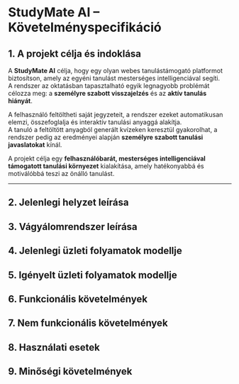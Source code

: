 # StudyMate AI – Követelményspecifikáció

## 1. A projekt célja és indoklása

A **StudyMate AI** célja, hogy egy olyan webes tanulástámogató platformot biztosítson, amely az egyéni tanulást mesterséges intelligenciával segíti.  
A rendszer az oktatásban tapasztalható egyik legnagyobb problémát célozza meg: a **személyre szabott visszajelzés** és az **aktív tanulás hiányát**.

A felhasználó feltöltheti saját jegyzeteit, a rendszer ezeket automatikusan elemzi, összefoglalja és interaktív tanulási anyaggá alakítja.  
A tanuló a feltöltött anyagból generált kvízeken keresztül gyakorolhat, a rendszer pedig az eredményei alapján **személyre szabott tanulási javaslatokat** kínál.

A projekt célja egy **felhasználóbarát, mesterséges intelligenciával támogatott tanulási környezet** kialakítása, amely hatékonyabbá és motiválóbbá teszi az önálló tanulást.

---

## 2. Jelenlegi helyzet leírása



## 3. Vágyálomrendszer leírása



## 4. Jelenlegi üzleti folyamatok modellje



## 5. Igényelt üzleti folyamatok modellje



## 6. Funkcionális követelmények



## 7. Nem funkcionális követelmények



## 8. Használati esetek



## 9. Minőségi követelmények


